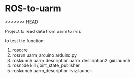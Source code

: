 # ROS-to-uarm
<<<<<<< HEAD

Project to read data from uarm to rviz

to test the function:
1. roscore
2. rosrun uarm_arduino arduino.py
3. roslaunch uarm_description uarm_description2_gui.launch
4. rosnode kill /joint_state_publisher
5. roslaunch uarm_description rviz.launch
